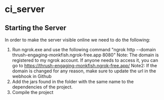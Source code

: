 # ci_server

## Starting the Server
In order to make the server visible online we need to do the following:
1) Run ngrok.exe and use the following command "ngrok http --domain thrush-engaging-monkfish.ngrok-free.app 8080"
Note: The domain is registered to my ngrok account. If anyone needs to access it, you can go to https://thrush-engaging-monkfish.ngrok-free.app/
Note2: If the domain is changed for any reason, make sure to update the url in the webhook in Github
2) Add the jars found in the folder with the same name to the dependencies of the project.
3) Compile the project
